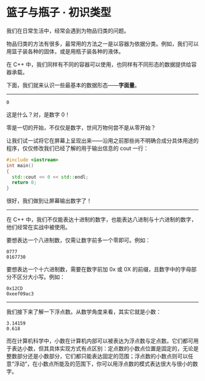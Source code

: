 # 篮子与瓶子 · 初识类型

我们在日常生活中，经常会遇到为物品归类的问题。

物品归类的方法有很多，最常用的方法之一是以容器为依据分类。例如，我们可以用篮子装各种的固体，或是用瓶子装各种的液体。

在 C++ 中，我们同样有不同的容器可以使用，也同样有不同形态的数据提供给容器承载。

下面，我们就来认识一些最基本的数据形态——**字面量**。

------

```0```

这是什么？对，是数字 0！

零是一切的开始，不仅仅是数字，世间万物何尝不是从零开始？

让我们试一试将它在屏幕上呈现出来——沿用之前那些尚不明确合成分具体用途的程序，仅仅修改我们已经了解的用于输出信息的 cout 一行：

```cpp
#include <iostream>
int main()
{
  std::cout << 0 << std::endl;
  return 0;
}
```

很好，我们做到让屏幕输出数字了！

------

在 C++ 中，我们不仅能表达十进制的数字，也能表达八进制与十六进制的数字，他们经常在实战中被使用。

要想表达一个八进制数，仅需让数字前多一个零即可。例如：

```
0777
0167730
```

要想表达一个十六进制数，需要在数字前加 0x 或 0X 的前缀，且数字中的字母部分不区分大小写。例如：

```
0x12CD
0xeef09ac3
```

------

我们接下来了解一下浮点数。从数学角度来看，其实它就是小数：

```
3.14159
0.618
```

而在计算机科学中，小数在计算机内部可以被表达为浮点数与定点数。它们都可用于表达小数，但其具体实现方式有点区别：定点数的小数点位置是固定的，无论是整数部分还是小数部分，它们都只能表达固定的范围；浮点数的小数点则可以任意“浮动”，在小数点所能及的范围下，你可以用浮点数的模式表达很大与很小的数字。


